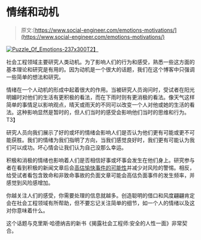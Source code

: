 # 情绪和动机

> 原文:[https://www.social-engineer.com/emotions-motivations/](https://www.social-engineer.com/emotions-motivations/)

[![Puzzle_Of_Emotions-237x300](../Images/45a2eceedf1ab1107dd9f9b686e28854.png)T2】](https://www.social-engineer.com/wp-content/uploads/2014/04/Puzzle_Of_Emotions-237x300.jpg)

社会工程领域主要研究人类动机。为了影响人们的行为和感受，熟悉一些这方面的基本理论和研究是有用的。因为动机是一个很大的话题，我们在这个博客中只强调一些简单的想法和研究。

情绪在一个人动机的形成中起着很大的作用。当被研究人员询问时，受试者在阳光明媚时对他们的生活有更积极的看法，而在下雨时则有更消极的看法。像天气这样简单的事情足以影响观点，晴天或雨天的不同可以改变一个人对他或她的生活的看法。这种影响显然是暂时的，但人们当时的感受会影响他们当时的思维和行为。
T3】

研究人员向我们展示了好的或坏的情绪会影响人们是否认为他们更有可能或更不可能获胜。我们的情绪为我们指明了方向，当我们感觉良好时，我们更有可能认为我们可以成功。坏心情会让我们认为自己没那么幸运。

积极和消极的情绪也影响着人们是否相信好事或坏事会发生在他们身上。研究参与者在看到积极的新闻文章后会[高估愉快事件的可能性](https://psycnet.apa.org/index.cfm?fa=buy.optionToBuy&id=1984-06740-001)并减少对风险的警惕。相反，给受试者看包含致命和非致命事故的负面文章可能会高估负面事件的发生频率，并感觉到风险感增加。

你越关注人们的感受，你需要处理的信息就越多。创造聪明的借口和风度翩翩肯定会在社会工程领域有所帮助，但不要忘记关注简单的细节，如一个人的情绪以及这对你意味着什么。

这个话题与克里斯·哈德纳吉的新书《揭露社会工程师:安全的人性一面》非常契合。
